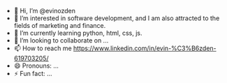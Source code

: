 - 👋 Hi, I’m @evinozden
- 👀 I’m interested in software development, and I am also attracted to the fields of marketing and finance.
- 🌱 I’m currently learning python, html, css, js.
- 💞️ I’m looking to collaborate on ...
- 📫 How to reach me https://www.linkedin.com/in/evin-%C3%B6zden-619703205/
- 😄 Pronouns: ...
- ⚡ Fun fact: ...

<!---
evinozden/evinozden is a ✨ special ✨ repository because its `README.md` (this file) appears on your GitHub profile.
You can click the Preview link to take a look at your changes.
--->

